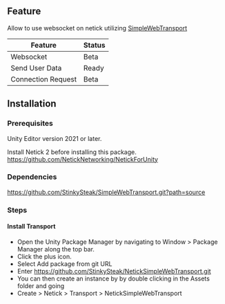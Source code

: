 ## Feature
Allow to use websocket on netick utilizing [SimpleWebTransport](https://github.com/StinkySteak/SimpleWebTransport.git)

| Feature   | Status       |
|-----------|--------------|
| Websocket | Beta |
| Send User Data | Ready |
| Connection Request | Beta |

## Installation

### Prerequisites

Unity Editor version 2021 or later.

Install Netick 2 before installing this package.
https://github.com/NetickNetworking/NetickForUnity

### Dependencies
https://github.com/StinkySteak/SimpleWebTransport.git?path=source

### Steps

#### Install Transport
- Open the Unity Package Manager by navigating to Window > Package Manager along the top bar.
- Click the plus icon.
- Select Add package from git URL
- Enter https://github.com/StinkySteak/NetickSimpleWebTransport.git
- You can then create an instance by by double clicking in the Assets folder and going
 - Create > Netick > Transport > NetickSimpleWebTransport